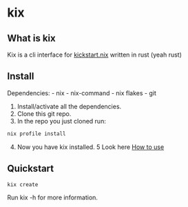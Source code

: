 # kix

## What is kix
Kix is a cli interface for [kickstart.nix](https://github.com/ALT-F4-LLC/kickstart.nix) written in rust (yeah rust) 

## Install
Dependencies: 
    - nix
    - nix-command
    - nix flakes
    - git

1. Install/activate all the dependencies.
2. Clone this git repo.
3. In the repo you just cloned run:
```sh
nix profile install
```

4. Now you have kix installed.
5 Look here [How to use](#Quickstart)

## Quickstart
```sh
kix create
```
Run kix -h for more information.
